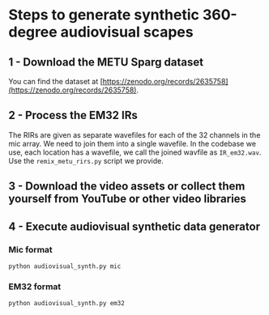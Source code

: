 # Steps to generate synthetic 360-degree audiovisual scapes

## 1 - Download the METU Sparg dataset

You can find the dataset at [https://zenodo.org/records/2635758](https://zenodo.org/records/2635758).

## 2 - Process the EM32 IRs

The RIRs are given as separate wavefiles for each of the 32 channels in the mic array. We need to join them into a single wavefile. In the codebase we use, each location has a wavefile, we call the joined wavfile as `IR_em32.wav`. Use the `remix_metu_rirs.py` script we provide.

## 3 - Download the video assets or collect them yourself from YouTube or other video libraries

## 4 - Execute audiovisual synthetic data generator

### Mic format
```
python audiovisual_synth.py mic
```

### EM32 format
```
python audiovisual_synth.py em32
```
